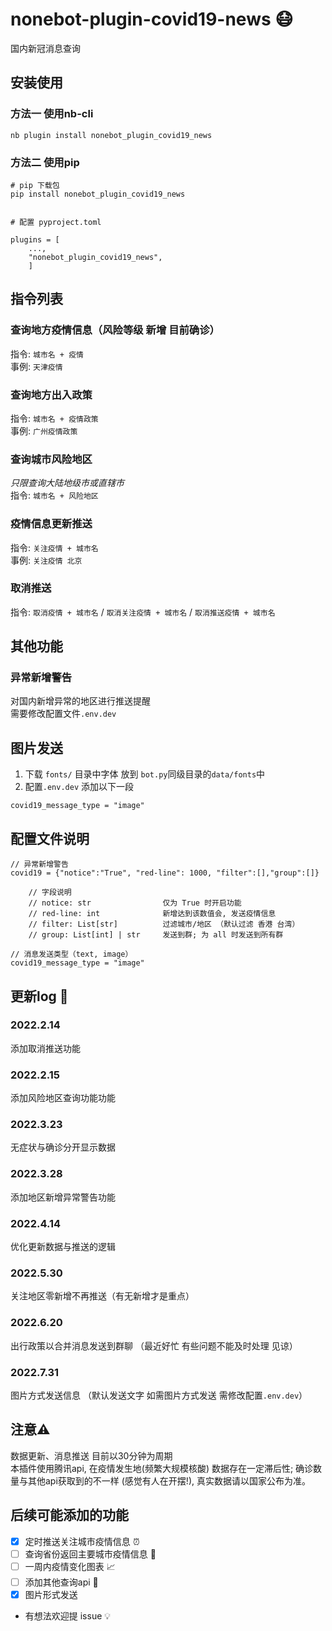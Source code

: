 # nonebot-plugin-covid19-news 😷
国内新冠消息查询

## 安装使用
### 方法一 使用nb-cli
```
nb plugin install nonebot_plugin_covid19_news
```

### 方法二 使用pip
```
# pip 下载包
pip install nonebot_plugin_covid19_news


# 配置 pyproject.toml

plugins = [
    ...,
    "nonebot_plugin_covid19_news",
    ]

```


## 指令列表

### 查询地方疫情信息（风险等级 新增 目前确诊） 
指令: `城市名 + 疫情`  
事例: `天津疫情` 


### 查询地方出入政策  
指令: `城市名 + 疫情政策`  
事例: `广州疫情政策`

### 查询城市风险地区
*只限查询大陆地级市或直辖市*  
指令: `城市名 + 风险地区` 


###  疫情信息更新推送 
指令: `关注疫情 + 城市名`  
事例: `关注疫情 北京`

### 取消推送
指令: `取消疫情 + 城市名` / `取消关注疫情 + 城市名` / `取消推送疫情 + 城市名`

## 其他功能

### 异常新增警告
对国内新增异常的地区进行推送提醒  
需要修改配置文件`.env.dev`

## 图片发送
1. 下载 `fonts/` 目录中字体 放到 `bot.py`同级目录的`data/fonts`中  
2. 配置`.env.dev`  添加以下一段
```
covid19_message_type = "image"
```



## 配置文件说明
```
// 异常新增警告
covid19 = {"notice":"True", "red-line": 1000, "filter":[],"group":[]}

    // 字段说明
    // notice: str                仅为 True 时开启功能
    // red-line: int              新增达到该数值会, 发送疫情信息
    // filter: List[str]          过滤城市/地区 （默认过滤 香港 台湾）
    // group: List[int] | str     发送到群; 为 all 时发送到所有群

// 消息发送类型（text, image）
covid19_message_type = "image"

```

## 更新log 📝
### 2022.2.14
添加取消推送功能

### 2022.2.15
添加风险地区查询功能功能

### 2022.3.23
无症状与确诊分开显示数据

### 2022.3.28
添加地区新增异常警告功能

### 2022.4.14
优化更新数据与推送的逻辑

### 2022.5.30
关注地区零新增不再推送（有无新增才是重点）

### 2022.6.20
出行政策以合并消息发送到群聊  （最近好忙 有些问题不能及时处理 见谅）

### 2022.7.31
图片方式发送信息 （默认发送文字 如需图片方式发送 需修改配置`.env.dev`）

## 注意⚠️
数据更新、消息推送 目前以30分钟为周期  
本插件使用腾讯api, 在疫情发生地(频繁大规模核酸) 数据存在一定滞后性; 确诊数量与其他api获取到的不一样  (感觉有人在开摆!), 真实数据请以国家公布为准。
## 后续可能添加的功能
- [x] 定时推送关注城市疫情信息 ⏰
- [ ] 查询省份返回主要城市疫情信息 📍
- [ ] 一周内疫情变化图表 📈
- [ ] 添加其他查询api 🔧
- [x] 图片形式发送
- 有想法欢迎提 issue 💡

